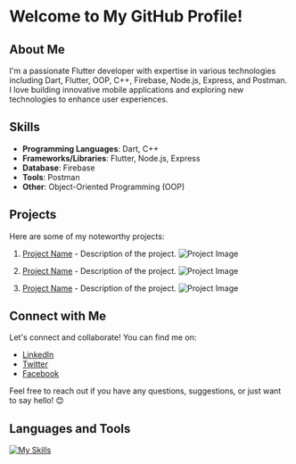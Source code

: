 <!-- Add your project banner here -->
<!-- You can use an online banner maker tool or create your own -->

# Welcome to My GitHub Profile!

## About Me

I'm a passionate Flutter developer with expertise in various technologies including Dart, Flutter, OOP, C++, Firebase, Node.js, Express, and Postman. I love building innovative mobile applications and exploring new technologies to enhance user experiences.

## Skills

- **Programming Languages**: Dart, C++
- **Frameworks/Libraries**: Flutter, Node.js, Express
- **Database**: Firebase
- **Tools**: Postman
- **Other**: Object-Oriented Programming (OOP)

## Projects

Here are some of my noteworthy projects:

1. [Project Name](link-to-project) - Description of the project.
   ![Project Image](project-image-url) <!-- You can add an image related to your project -->

2. [Project Name](link-to-project) - Description of the project.
   ![Project Image](project-image-url)

3. [Project Name](link-to-project) - Description of the project.
   ![Project Image](project-image-url)

## Connect with Me

Let's connect and collaborate! You can find me on:

- [LinkedIn](www.linkedin.com/in/hamza-shafiq-763b01234)
- [Twitter](your-twitter-profile-url)
- [Facebook](your-portfolio-website-url)

Feel free to reach out if you have any questions, suggestions, or just want to say hello! 😊

<!-- Add your social media badges here -->
<!-- You can use websites like shields.io to generate badges -->

## Languages and Tools
[![My Skills](https://skillicons.dev/icons?i=flutter,dart,firebase,nodejs,postman,github,git,&perline=4)](https://skillicons.dev)

<!-- Add your other sections such as Experience, Education, etc. if needed -->

